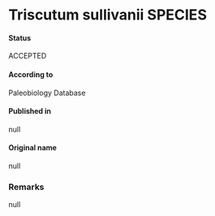 Triscutum sullivanii SPECIES
=======

#### Status
ACCEPTED

#### According to
Paleobiology Database

#### Published in
null

#### Original name
null

### Remarks
null